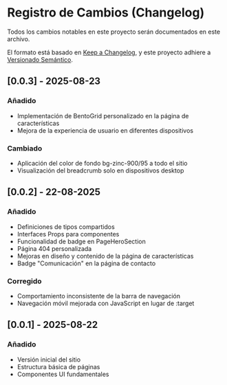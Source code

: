 # Registro de Cambios (Changelog)

Todos los cambios notables en este proyecto serán documentados en este archivo.

El formato está basado en [Keep a Changelog](https://keepachangelog.com/es/1.0.0/),
y este proyecto adhiere a [Versionado Semántico](https://semver.org/lang/es/).

## [0.0.3] - 2025-08-23

### Añadido
- Implementación de BentoGrid personalizado en la página de características
- Mejora de la experiencia de usuario en diferentes dispositivos

### Cambiado
- Aplicación del color de fondo bg-zinc-900/95 a todo el sitio
- Visualización del breadcrumb solo en dispositivos desktop

## [0.0.2] - 22-08-2025

### Añadido
- Definiciones de tipos compartidos
- Interfaces Props para componentes
- Funcionalidad de badge en PageHeroSection
- Página 404 personalizada
- Mejoras en diseño y contenido de la página de características
- Badge "Comunicación" en la página de contacto

### Corregido
- Comportamiento inconsistente de la barra de navegación
- Navegación móvil mejorada con JavaScript en lugar de :target

## [0.0.1] - 2025-08-22

### Añadido
- Versión inicial del sitio
- Estructura básica de páginas
- Componentes UI fundamentales